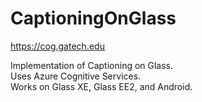 # CaptioningOnGlass
https://cog.gatech.edu

Implementation of Captioning on Glass.  
Uses Azure Cognitive Services.  
Works on Glass XE, Glass EE2, and Android.